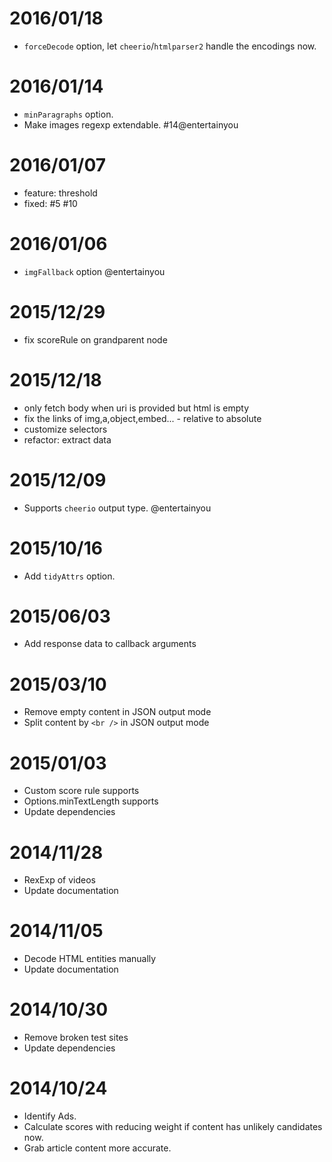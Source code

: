 # 2016/01/18
- `forceDecode` option, let `cheerio`/`htmlparser2` handle the encodings now. 

# 2016/01/14
- `minParagraphs` option.
- Make images regexp extendable. #14@entertainyou

# 2016/01/07
- feature: threshold
- fixed: #5 #10

# 2016/01/06
- `imgFallback` option @entertainyou

# 2015/12/29
- fix scoreRule on grandparent node

# 2015/12/18
- only fetch body when uri is provided but html is empty
- fix the links of img,a,object,embed... - relative to absolute
- customize selectors
- refactor: extract data

# 2015/12/09
- Supports `cheerio` output type. @entertainyou

# 2015/10/16
- Add `tidyAttrs` option.

# 2015/06/03
- Add response data to callback arguments

# 2015/03/10
- Remove empty content in JSON output mode
- Split content by `<br />` in JSON output mode

# 2015/01/03
- Custom score rule supports
- Options.minTextLength supports
- Update dependencies

# 2014/11/28
- RexExp of videos
- Update documentation

# 2014/11/05
- Decode HTML entities manually
- Update documentation

# 2014/10/30
- Remove broken test sites
- Update dependencies


# 2014/10/24
- Identify Ads.
- Calculate scores with reducing weight if content has unlikely candidates now.
- Grab article content more accurate.